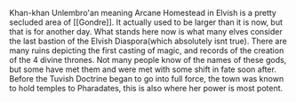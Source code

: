 
Khan-khan Unlembro'an meaning Arcane Homestead in Elvish is a pretty secluded area of [[Gondre]]. It actually used to be larger than it is now, but that is for another day. What stands here now is what many elves consider the last bastion of the Elvish Diaspora(which absolutely isnt true). There are many ruins depicting the first casting of magic, and records of the creation of the 4 divine thrones. Not many people know of the names of these gods, but some have met them and were met with some shift in fate soon after. Before the Tuvish Doctrine began to go into full force, the town was known to hold temples to Pharadates, this is also where her power is most potent.